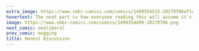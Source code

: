```yaml
---
extra_image: https://www.smbc-comics.com/comics/1499354515-20170706after.png
hovertext: The neat part is how everyone reading this will assume it's a judgment on someone else.
image: https://www.smbc-comics.com/comics/1499354499-20170706.png
next_comic: neoliberal
prev_comic: mugging
title: Honest Discussion
---
```


